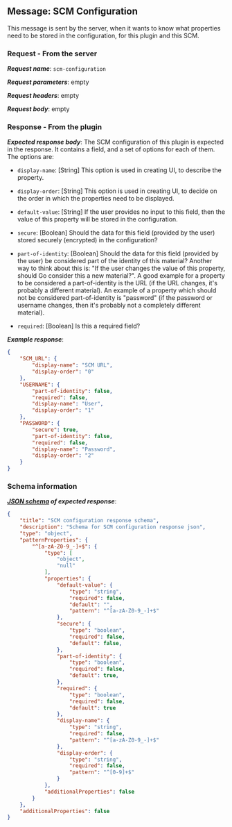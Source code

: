 ## Message: SCM Configuration
 
This message is sent by the server, when it wants to know what properties need to be stored in the configuration, for this plugin and this SCM.

### Request - From the server

***Request name***: `scm-configuration`

***Request parameters***: empty

***Request headers***: empty

***Request body***: empty

### Response - From the plugin

***Expected response body***: The SCM configuration of this plugin is expected in the response. It contains a field, and a set of options for each of them. The options are:

* `display-name`: [String] This option is used in creating UI, to describe the property.

* `display-order`: [String] This option is used in creating UI, to decide on the order in which the properties need to be displayed.

* `default-value`: [String] If the user provides no input to this field, then the value of this property will be stored in the configuration.

* `secure`: [Boolean] Should the data for this field (provided by the user) stored securely (encrypted) in the configuration?

* `part-of-identity`: [Boolean] Should the data for this field (provided by the user) be considered part of the identity of this material? Another way to think about this is: "If the user changes the value of this property, should Go consider this a new material?". A good example for a property to be considered a part-of-identity is the URL (if the URL changes, it's probably a different material). An example of a property which should not be considered part-of-identity is "password" (if the password or username changes, then it's probably not a completely different material).

* `required`: [Boolean] Is this a required field?

***Example response***:

```json
{
    "SCM_URL": {
        "display-name": "SCM URL",
        "display-order": "0"
    },
    "USERNAME": {
        "part-of-identity": false,
        "required": false,
        "display-name": "User",
        "display-order": "1"
    },
    "PASSWORD": {
        "secure": true,
        "part-of-identity": false,
        "required": false,
        "display-name": "Password",
        "display-order": "2"
    }
}
```

### Schema information

***[JSON schema](http://json-schema.org) of expected response***:

```json
{
    "title": "SCM configuration response schema",
    "description": "Schema for SCM configuration response json",
    "type": "object",
    "patternProperties": {
        "^[a-zA-Z0-9_-]+$": {
            "type": [
                "object",
                "null"
            ],
            "properties": {
                "default-value": {
                    "type": "string",
                    "required": false,
                    "default": "",
                    "pattern": "^[a-zA-Z0-9_-]+$"
                },
                "secure": {
                    "type": "boolean",
                    "required": false,
                    "default": false,
                },
                "part-of-identity": {
                    "type": "boolean",
                    "required": false,
                    "default": true,
                },
                "required": {
                    "type": "boolean",
                    "required": false,
                    "default": true
                },
                "display-name": {
                    "type": "string",
                    "required": false,
                    "pattern": "^[a-zA-Z0-9_-]+$"
                },
                "display-order": {
                    "type": "string",
                    "required": false,
                    "pattern": "^[0-9]+$"
                }
            },
            "additionalProperties": false
        }
    },
    "additionalProperties": false
}
```
